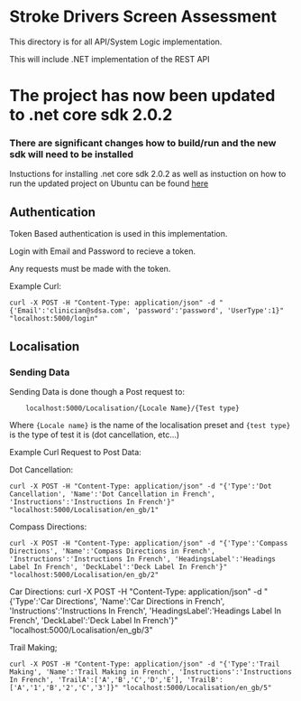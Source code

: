 # Stroke Drivers Screen Assessment 

This directory is for all API/System Logic implementation.

This will include .NET implementation of the REST API

# The project has now been updated to .net core sdk 2.0.2 
### There are significant changes how to build/run and the new sdk will need to be installed
Instuctions for installing .net core sdk 2.0.2 as well as instuction on  how to run the updated project on Ubuntu can be found [here](https://www.microsoft.com/net/learn/get-started/linuxubuntu)


## Authentication

Token Based authentication is used in this implementation.

Login with Email and Password to recieve a token.

Any requests must be made with the token.

Example Curl:
```
curl -X POST -H "Content-Type: application/json" -d "{'Email':'clinician@sdsa.com', 'password':'password', 'UserType':1}" "localhost:5000/login"

```

## Localisation

### Sending Data

Sending Data is done though a Post request to:

```
    localhost:5000/Localisation/{Locale Name}/{Test type}
```

Where `{Locale name}` is the name of the localisation preset and `{test type}` is the type of test it is (dot cancellation, etc...)


Example Curl Request to Post Data:

Dot Cancellation:
```
curl -X POST -H "Content-Type: application/json" -d "{'Type':'Dot Cancellation', 'Name':'Dot Cancellation in French', 'Instructions':'Instructions In French'}" "localhost:5000/Localisation/en_gb/1"
```

Compass Directions:
```
curl -X POST -H "Content-Type: application/json" -d "{'Type':'Compass Directions', 'Name':'Compass Directions in French', 'Instructions':'Instructions In French', 'HeadingsLabel':'Headings Label In French', 'DeckLabel':'Deck Label In French'}" "localhost:5000/Localisation/en_gb/2"

```

Car Directions:
curl -X POST -H "Content-Type: application/json" -d "{'Type':'Car Directions', 'Name':'Car Directions in French', 'Instructions':'Instructions In French', 'HeadingsLabel':'Headings Label In French', 'DeckLabel':'Deck Label In French'}" "localhost:5000/Localisation/en_gb/3"


Trail Making;

```
curl -X POST -H "Content-Type: application/json" -d "{'Type':'Trail Making', 'Name':'Trail Making in French', 'Instructions':'Instructions In French', 'TrailA':['A','B','C','D','E'], 'TrailB':['A','1','B','2','C','3']}" "localhost:5000/Localisation/en_gb/5"
```
